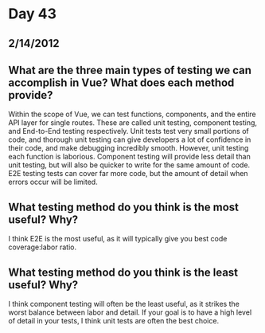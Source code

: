 # Day 43
## __2/14/2012__

## What are the three main types of testing we can accomplish in Vue? What does each method provide?
Within the scope of Vue, we can test functions, components, and the entire API layer for single routes. These are called unit testing, component testing, and End-to-End testing respectively. Unit tests test very small portions of code, and thorough unit testing can give developers a lot of confidence in their code, and make debugging incredibly smooth. However, unit testing each function is laborious. Component testing will provide less detail than unit testing, but will also be quicker to write for the same amount of code. E2E testing tests can cover far more code, but the amount of detail when errors occur will be limited.

## What testing method do you think is the most useful? Why?
I think E2E is the most useful, as it will typically give you best code coverage:labor ratio. 

## What testing method do you think is the least useful? Why?
I think component testing will often be the least useful, as it strikes the worst balance between labor and detail. If your goal is to have a high level of detail in your tests, I think unit tests are often the best choice.